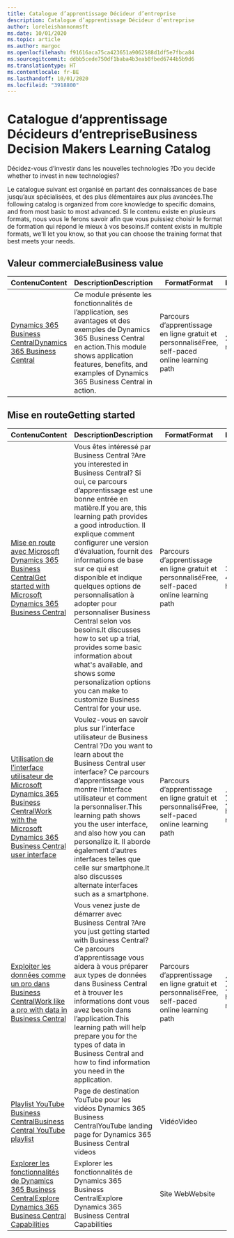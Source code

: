 ```yaml
---
title: Catalogue d’apprentissage Décideur d’entreprise
description: Catalogue d’apprentissage Décideur d’entreprise
author: loreleishannonmsft
ms.date: 10/01/2020
ms.topic: article
ms.author: margoc
ms.openlocfilehash: f91616aca75ca423651a9062588d1df5e7fbca84
ms.sourcegitcommit: ddbb5cede750df1baba4b3eab8fbed6744b5b9d6
ms.translationtype: HT
ms.contentlocale: fr-BE
ms.lasthandoff: 10/01/2020
ms.locfileid: "3918800"
---
```

# <a name="business-decision-makers-learning-catalog"></a><span data-ttu-id="7f014-103">Catalogue d’apprentissage Décideurs d’entreprise</span><span class="sxs-lookup"><span data-stu-id="7f014-103">Business Decision Makers Learning Catalog</span></span>

<span data-ttu-id="7f014-104">Décidez-vous d’investir dans les nouvelles technologies ?</span><span class="sxs-lookup"><span data-stu-id="7f014-104">Do you decide whether to invest in new technologies?</span></span>

<span data-ttu-id="7f014-105">Le catalogue suivant est organisé en partant des connaissances de base jusqu’aux spécialisées, et des plus élémentaires aux plus avancées.</span><span class="sxs-lookup"><span data-stu-id="7f014-105">The following catalog is organized from core knowledge to specific domains, and from most basic to most advanced.</span></span> <span data-ttu-id="7f014-106">Si le contenu existe en plusieurs formats, nous vous le ferons savoir afin que vous puissiez choisir le format de formation qui répond le mieux à vos besoins.</span><span class="sxs-lookup"><span data-stu-id="7f014-106">If content exists in multiple formats, we'll let you know, so that you can choose the training format that best meets your needs.</span></span>  

## <a name="business-value"></a><span data-ttu-id="7f014-107">Valeur commerciale<a name="busvalue"></a></span><span class="sxs-lookup"><span data-stu-id="7f014-107">Business value<a name="busvalue"></a></span></span>

| <span data-ttu-id="7f014-108">Contenu</span><span class="sxs-lookup"><span data-stu-id="7f014-108">Content</span></span>                                                                 | <span data-ttu-id="7f014-109">Description</span><span class="sxs-lookup"><span data-stu-id="7f014-109">Description</span></span>                                                                                                | <span data-ttu-id="7f014-110">Format</span><span class="sxs-lookup"><span data-stu-id="7f014-110">Format</span></span>                                | <span data-ttu-id="7f014-111">Longueur</span><span class="sxs-lookup"><span data-stu-id="7f014-111">Length</span></span>     |
|----------------------------------------------------------------------------------------------------------------|------------------------------------------------------------------------------------------------------------|---------------------------------------|------------|
| [<span data-ttu-id="7f014-112">Dynamics 365 Business Central</span><span class="sxs-lookup"><span data-stu-id="7f014-112">Dynamics 365 Business Central</span></span>](https://docs.microsoft.com/learn/modules/dynamics-365-business-central/) | <span data-ttu-id="7f014-113">Ce module présente les fonctionnalités de l’application, ses avantages et des exemples de Dynamics 365 Business Central en action.</span><span class="sxs-lookup"><span data-stu-id="7f014-113">This module shows application features, benefits, and examples of Dynamics 365 Business Central in action.</span></span> | <span data-ttu-id="7f014-114">Parcours d’apprentissage en ligne gratuit et personnalisé</span><span class="sxs-lookup"><span data-stu-id="7f014-114">Free, self-paced online learning path</span></span> | <span data-ttu-id="7f014-115">24 minutes</span><span class="sxs-lookup"><span data-stu-id="7f014-115">24 minutes</span></span> |

## <a name="getting-started"></a><span data-ttu-id="7f014-116">Mise en route<a name="get-started"></a></span><span class="sxs-lookup"><span data-stu-id="7f014-116">Getting started<a name="get-started"></a></span></span>

| <span data-ttu-id="7f014-117">Contenu</span><span class="sxs-lookup"><span data-stu-id="7f014-117">Content</span></span>                                                                                                                             | <span data-ttu-id="7f014-118">Description</span><span class="sxs-lookup"><span data-stu-id="7f014-118">Description</span></span>                                                                                                                                                                                                                                                                                      | <span data-ttu-id="7f014-119">Format</span><span class="sxs-lookup"><span data-stu-id="7f014-119">Format</span></span>                                | <span data-ttu-id="7f014-120">Longueur</span><span class="sxs-lookup"><span data-stu-id="7f014-120">Length</span></span>             |
|------------------------------------------------------------------------------------------------------------------------------------------------------------------------------|--------------------------------------------------------------------------------------------------------------------------------------------------------------------------------------------------------------------------------------------------------------------------------------------------|---------------------------------------|--------------------|
| [<span data-ttu-id="7f014-121">Mise en route avec Microsoft Dynamics 365 Business Central</span><span class="sxs-lookup"><span data-stu-id="7f014-121">Get started with Microsoft Dynamics 365 Business Central</span></span>](https://docs.microsoft.com/learn/paths/get-started-dynamics-365-business-central/)                          | <span data-ttu-id="7f014-122">Vous êtes intéressé par Business Central ?</span><span class="sxs-lookup"><span data-stu-id="7f014-122">Are you interested in Business Central?</span></span> <span data-ttu-id="7f014-123">Si oui, ce parcours d’apprentissage est une bonne entrée en matière.</span><span class="sxs-lookup"><span data-stu-id="7f014-123">If you are, this learning path provides a good introduction.</span></span> <span data-ttu-id="7f014-124">Il explique comment configurer une version d’évaluation, fournit des informations de base sur ce qui est disponible et indique quelques options de personnalisation à adopter pour personnaliser Business Central selon vos besoins.</span><span class="sxs-lookup"><span data-stu-id="7f014-124">It discusses how to set up a trial, provides some basic information about what's available, and shows some personalization options you can make to customize Business Central for your use.</span></span> | <span data-ttu-id="7f014-125">Parcours d’apprentissage en ligne gratuit et personnalisé</span><span class="sxs-lookup"><span data-stu-id="7f014-125">Free, self-paced online learning path</span></span> | <span data-ttu-id="7f014-126">3 heures 4 minutes</span><span class="sxs-lookup"><span data-stu-id="7f014-126">3 hours 4 minutes</span></span>  |
| [<span data-ttu-id="7f014-127">Utilisation de l’interface utilisateur de Microsoft Dynamics 365 Business Central</span><span class="sxs-lookup"><span data-stu-id="7f014-127">Work with the Microsoft Dynamics 365 Business Central user interface</span></span>](https://docs.microsoft.com/learn/paths/work-with-user-interface-dynamics-365-business-central/) | <span data-ttu-id="7f014-128">Voulez-vous en savoir plus sur l’interface utilisateur de Business Central ?</span><span class="sxs-lookup"><span data-stu-id="7f014-128">Do you want to learn about the Business Central user interface?</span></span> <span data-ttu-id="7f014-129">Ce parcours d’apprentissage vous montre l’interface utilisateur et comment la personnaliser.</span><span class="sxs-lookup"><span data-stu-id="7f014-129">This learning path shows you the user interface, and also how you can personalize it.</span></span> <span data-ttu-id="7f014-130">Il aborde également d’autres interfaces telles que celle sur smartphone.</span><span class="sxs-lookup"><span data-stu-id="7f014-130">It also discusses alternate interfaces such as a smartphone.</span></span>                                                                               | <span data-ttu-id="7f014-131">Parcours d’apprentissage en ligne gratuit et personnalisé</span><span class="sxs-lookup"><span data-stu-id="7f014-131">Free, self-paced online learning path</span></span> | <span data-ttu-id="7f014-132">2 heures 27 minutes</span><span class="sxs-lookup"><span data-stu-id="7f014-132">2 hours 27 minutes</span></span> |
| [<span data-ttu-id="7f014-133">Exploiter les données comme un pro dans Business Central</span><span class="sxs-lookup"><span data-stu-id="7f014-133">Work like a pro with data in Business Central</span></span>](https://docs.microsoft.com/learn/paths/work-pro-data-dynamics-365-business-central)                                    | <span data-ttu-id="7f014-134">Vous venez juste de démarrer avec Business Central ?</span><span class="sxs-lookup"><span data-stu-id="7f014-134">Are you just getting started with Business Central?</span></span> <span data-ttu-id="7f014-135">Ce parcours d’apprentissage vous aidera à vous préparer aux types de données dans Business Central et à trouver les informations dont vous avez besoin dans l’application.</span><span class="sxs-lookup"><span data-stu-id="7f014-135">This learning path will help prepare you for the types of data in Business Central and how to find information you need in the application.</span></span>                                                                                                  | <span data-ttu-id="7f014-136">Parcours d’apprentissage en ligne gratuit et personnalisé</span><span class="sxs-lookup"><span data-stu-id="7f014-136">Free, self-paced online learning path</span></span> | <span data-ttu-id="7f014-137">2 heures 27 minutes</span><span class="sxs-lookup"><span data-stu-id="7f014-137">2 hours 27 minutes</span></span> |
| [<span data-ttu-id="7f014-138">Playlist YouTube Business Central</span><span class="sxs-lookup"><span data-stu-id="7f014-138">Business Central YouTube playlist</span></span>](https://www.youtube.com/playlist?list=PLcakwueIHoT-wVFPKUtmxlqcG1kJ0oqq4)                                                                | <span data-ttu-id="7f014-139">Page de destination YouTube pour les vidéos Dynamics 365 Business Central</span><span class="sxs-lookup"><span data-stu-id="7f014-139">YouTube landing page for Dynamics 365 Business Central videos</span></span>                                                                                                                                                                                                                                    | <span data-ttu-id="7f014-140">Vidéo</span><span class="sxs-lookup"><span data-stu-id="7f014-140">Video</span></span>                                 |                    |
| [<span data-ttu-id="7f014-141">Explorer les fonctionnalités de Dynamics 365 Business Central</span><span class="sxs-lookup"><span data-stu-id="7f014-141">Explore Dynamics 365 Business Central Capabilities</span></span>](https://dynamics.microsoft.com/business-central/capabilities/)                                                    | <span data-ttu-id="7f014-142">Explorer les fonctionnalités de Dynamics 365 Business Central</span><span class="sxs-lookup"><span data-stu-id="7f014-142">Explore Dynamics 365 Business Central Capabilities</span></span>                                                                                                                                                                                                                                               | <span data-ttu-id="7f014-143">Site Web</span><span class="sxs-lookup"><span data-stu-id="7f014-143">Website</span></span>                               |                    |
